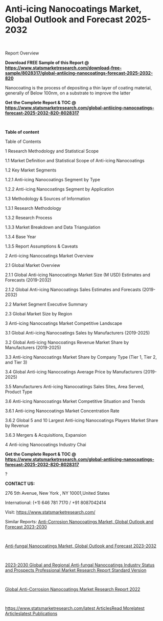 <h1>Anti-icing Nanocoatings Market, Global Outlook and Forecast 2025-2032</h1><br/><p>Report Overview</p>
 
 
 
 <p><strong>Download FREE Sample of this Report @ <a href="https://www.statsmarketresearch.com/download-free-sample/8028317/global-antiicing-nanocoatings-forecast-2025-2032-820">https://www.statsmarketresearch.com/download-free-sample/8028317/global-antiicing-nanocoatings-forecast-2025-2032-820</a></strong></p>
 
 
 
 <p>Nanocoating is the process of depositing a thin layer of coating material, generally of Below 100nm, on a substrate to improve the latter</p>
 
 
 
 <div><b>Get the Complete Report & TOC @ <a href="https://www.statsmarketresearch.com/global-antiicing-nanocoatings-forecast-2025-2032-820-8028317">https://www.statsmarketresearch.com/global-antiicing-nanocoatings-forecast-2025-2032-820-8028317</a></b></div>
 
 
 
 <p><br />
 
 <b>Table of content</b></p>
 
 
 
 <p>Table of Contents<br />
 
 1 Research Methodology and Statistical Scope<br />
 
 1.1 Market Definition and Statistical Scope of Anti-icing Nanocoatings<br />
 
 1.2 Key Market Segments<br />
 
 1.2.1 Anti-icing Nanocoatings Segment by Type<br />
 
 1.2.2 Anti-icing Nanocoatings Segment by Application<br />
 
 1.3 Methodology & Sources of Information<br />
 
 1.3.1 Research Methodology<br />
 
 1.3.2 Research Process<br />
 
 1.3.3 Market Breakdown and Data Triangulation<br />
 
 1.3.4 Base Year<br />
 
 1.3.5 Report Assumptions & Caveats<br />
 
 2 Anti-icing Nanocoatings Market Overview<br />
 
 2.1 Global Market Overview<br />
 
 2.1.1 Global Anti-icing Nanocoatings Market Size (M USD) Estimates and Forecasts (2019-2032)<br />
 
 2.1.2 Global Anti-icing Nanocoatings Sales Estimates and Forecasts (2019-2032)<br />
 
 2.2 Market Segment Executive Summary<br />
 
 2.3 Global Market Size by Region<br />
 
 3 Anti-icing Nanocoatings Market Competitive Landscape<br />
 
 3.1 Global Anti-icing Nanocoatings Sales by Manufacturers (2019-2025)<br />
 
 3.2 Global Anti-icing Nanocoatings Revenue Market Share by Manufacturers (2019-2025)<br />
 
 3.3 Anti-icing Nanocoatings Market Share by Company Type (Tier 1, Tier 2, and Tier 3)<br />
 
 3.4 Global Anti-icing Nanocoatings Average Price by Manufacturers (2019-2025)<br />
 
 3.5 Manufacturers Anti-icing Nanocoatings Sales Sites, Area Served, Product Type<br />
 
 3.6 Anti-icing Nanocoatings Market Competitive Situation and Trends<br />
 
 3.6.1 Anti-icing Nanocoatings Market Concentration Rate<br />
 
 3.6.2 Global 5 and 10 Largest Anti-icing Nanocoatings Players Market Share by Revenue<br />
 
 3.6.3 Mergers & Acquisitions, Expansion<br />
 
 4 Anti-icing Nanocoatings Industry Chai</p>
 
 
 
 <div><b>Get the Complete Report & TOC @ <a href="https://www.statsmarketresearch.com/global-antiicing-nanocoatings-forecast-2025-2032-820-8028317">https://www.statsmarketresearch.com/global-antiicing-nanocoatings-forecast-2025-2032-820-8028317</a></b></div>
 
 
 
 <p>? </p>
 
 
 
 <p><b>CONTACT US:</b><br />
 
 276 5th Avenue, New York , NY 10001,United States<br />
 
 International: (+1) 646 781 7170 / +91 8087042414<br />
 
 Visit: <a href="https://www.statsmarketresearch.com/">https://www.statsmarketresearch.com/</a><br />
 
 Similar Reports: <a href="https://www.statsmarketresearch.com/global-antiicing-nanocoatings-forecast-2025-2032-820-8028317">Anti-Corrosion Nanocoatings Market, Global Outlook and Forecast 2023-2030</a><br />
 
 <br />
 
 <a href="https://www.statsmarketresearch.com/global-antiicing-nanocoatings-forecast-2025-2032-820-8028317">Anti-fungal Nanocoatings Market, Global Outlook and Forecast 2023-2032</a><br />
 
 <br />
 
 <a href="https://www.statsmarketresearch.com/global-antiicing-nanocoatings-forecast-2025-2032-820-8028317">2023-2030 Global and Regional Anti-fungal Nanocoatings Industry Status and Prospects Professional Market Research Report Standard Version</a><br />
 
 <br />
 
 <a href="https://www.statsmarketresearch.com/global-antiicing-nanocoatings-forecast-2025-2032-820-8028317">Global Anti-Corrosion Nanocoatings Market Research Report 2022</a><br />
 
 <br />
 
 <a href="https://gyeongbokgung.com">https://www.statsmarketresearch.com/</a><a href="https://hallyeomaritime.com">latest Articles</a><a href="https://jingwansa.com">Read More</a><a href="https://nguoiviet.jp/">latest Articles</a><a href="https://www.intelmarketresearch.com/">latest Publications</a></p>